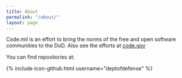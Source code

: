 ```yaml
---
title: About
permalink: "/about/"
layout: page
---
```


Code.mil is an effort to bring the norms of the free and open software communities to the DoD. Also see the efforts at [code.gov](https://code.gov)

You can find repositories at:

{% include icon-github.html username="deptofdefense" %}
